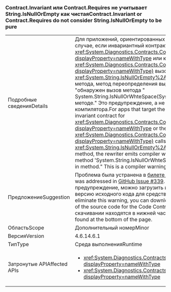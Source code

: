 ### <a name="contractinvariant-or-contractrequirestexception-do-not-consider-stringisnullorempty-to-be-pure"></a><span data-ttu-id="53b3a-101">Contract.Invariant или Contract.Requires<TException> не учитывает String.IsNullOrEmpty как чистая</span><span class="sxs-lookup"><span data-stu-id="53b3a-101">Contract.Invariant or Contract.Requires<TException> do not consider String.IsNullOrEmpty to be pure</span></span>

|   |   |
|---|---|
|<span data-ttu-id="53b3a-102">Подробные сведения</span><span class="sxs-lookup"><span data-stu-id="53b3a-102">Details</span></span>|<span data-ttu-id="53b3a-103">Для приложений, ориентированных на .NET Framework 4.6.1, в том случае, если инвариантный контракт для <xref:System.Diagnostics.Contracts.Contract.Invariant%2A?displayProperty=nameWithType> или контракт предусловия для <xref:System.Diagnostics.Contracts.Contract.Requires%2A?displayProperty=nameWithType)> вызовы <xref:System.String.IsNullOrEmpty%2A?displayProperty=nameWithType> метода, метод переопределения выдает предупреждение CC1036: &quot;обнаружен вызов метода " System.String.IsNullOrWhteSpace(System.String) "без [чистый] в методе.&quot; Это предупреждение, а не ошибку компилятора компилятора.</span><span class="sxs-lookup"><span data-stu-id="53b3a-103">For apps that target the .NET Framework 4.6.1, if the invariant contract for <xref:System.Diagnostics.Contracts.Contract.Invariant%2A?displayProperty=nameWithType> or the precondition contract for <xref:System.Diagnostics.Contracts.Contract.Requires%2A?displayProperty=nameWithType)> calls the <xref:System.String.IsNullOrEmpty%2A?displayProperty=nameWithType> method, the rewriter emits compiler warning CC1036: &quot;Detected call to method 'System.String.IsNullOrWhteSpace(System.String)' without [Pure] in method.&quot; This is a compiler warning rather than a compiler error.</span></span>|
|<span data-ttu-id="53b3a-104">Предложение</span><span class="sxs-lookup"><span data-stu-id="53b3a-104">Suggestion</span></span>|<span data-ttu-id="53b3a-105">Проблема была устранена в [билете 339 на сайте GitHub](https://github.com/Microsoft/CodeContracts/issues/339).</span><span class="sxs-lookup"><span data-stu-id="53b3a-105">This behavior was addressed in [GitHub Issue #339](https://github.com/Microsoft/CodeContracts/issues/339).</span></span> <span data-ttu-id="53b3a-106">Чтобы устранить это предупреждение, можно загрузить и скомпилировать обновленную версию исходного кода для средства контрактов для кода из [GitHub](https://github.com/Microsoft/CodeContracts/blob/master/README.md).</span><span class="sxs-lookup"><span data-stu-id="53b3a-106">To eliminate this warning, you can download and compile an updated version of the source code for the Code Contracts tool from [GitHub](https://github.com/Microsoft/CodeContracts/blob/master/README.md).</span></span> <span data-ttu-id="53b3a-107">Сведения о скачивании находятся в нижней части страницы.</span><span class="sxs-lookup"><span data-stu-id="53b3a-107">Download information is found at the bottom of the page.</span></span>|
|<span data-ttu-id="53b3a-108">Область</span><span class="sxs-lookup"><span data-stu-id="53b3a-108">Scope</span></span>|<span data-ttu-id="53b3a-109">Дополнительный номер</span><span class="sxs-lookup"><span data-stu-id="53b3a-109">Minor</span></span>|
|<span data-ttu-id="53b3a-110">Версия</span><span class="sxs-lookup"><span data-stu-id="53b3a-110">Version</span></span>|<span data-ttu-id="53b3a-111">4.6.1</span><span class="sxs-lookup"><span data-stu-id="53b3a-111">4.6.1</span></span>|
|<span data-ttu-id="53b3a-112">Тип</span><span class="sxs-lookup"><span data-stu-id="53b3a-112">Type</span></span>|<span data-ttu-id="53b3a-113">Среда выполнения</span><span class="sxs-lookup"><span data-stu-id="53b3a-113">Runtime</span></span>|
|<span data-ttu-id="53b3a-114">Затронутые API</span><span class="sxs-lookup"><span data-stu-id="53b3a-114">Affected APIs</span></span>|<ul><li><xref:System.Diagnostics.Contracts.Contract.Invariant(System.Boolean)?displayProperty=nameWithType></li><li><xref:System.Diagnostics.Contracts.Contract.Requires(System.Boolean)?displayProperty=nameWithType></li></ul>|

